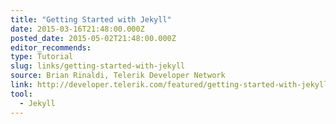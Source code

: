 ```yaml
---
title: "Getting Started with Jekyll"
date: 2015-03-16T21:48:00.000Z
posted_date: 2015-05-02T21:48:00.000Z
editor_recommends:
type: Tutorial
slug: links/getting-started-with-jekyll
source: Brian Rinaldi, Telerik Developer Network
link: http://developer.telerik.com/featured/getting-started-with-jekyll/?utm_content=bufferc1122&amp;utm_medium=social&amp;utm_source=thenewdynamic.com&amp;utm_campaign=buffer
tool:
  - Jekyll
---
```





